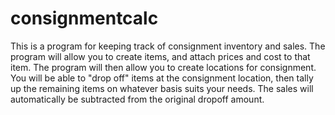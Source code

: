 # consignmentcalc
 
This is a program for keeping track of consignment inventory and sales. The program will allow you to create items, and attach prices and cost to that item. The program will then allow you to create locations for consignment. You will be able to "drop off" items at the consignment location, then tally up the remaining items on whatever basis suits your needs. The sales will automatically be subtracted from the original dropoff amount.